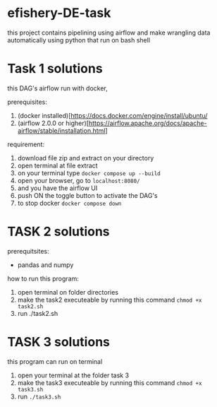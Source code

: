 # efishery-DE-task
this project contains pipelining using airflow and make wrangling data automatically using python that run on bash shell



# Task 1 solutions

this DAG's airflow run with docker, 

prerequisites: 
1. (docker installed)[https://docs.docker.com/engine/install/ubuntu/
2. (airflow 2.0.0 or higher)[https://airflow.apache.org/docs/apache-airflow/stable/installation.html] 

requirement: 
1. download file zip and extract on your directory 
2. open terminal at file extract
3. on your terminal type `docker compose up --build`
4. open your browser, go to `localhost:8080/` 
5. and you have the airflow UI
6. push ON the toggle button to activate the DAG's
7. to stop docker `docker compose down`



# TASK 2 solutions

prerequitsites: 

- pandas and numpy


how to run this program: 
1. open terminal on folder directories
2. make the task2 executeable by running this command `chmod +x task2.sh`
3. run ./task2.sh 



# TASK 3 solutions

this program can run on terminal

1. open your terminal at the folder task 3
2. make the task3 executeable by running this command `chmod +x task3.sh`
3. run `./task3.sh`


